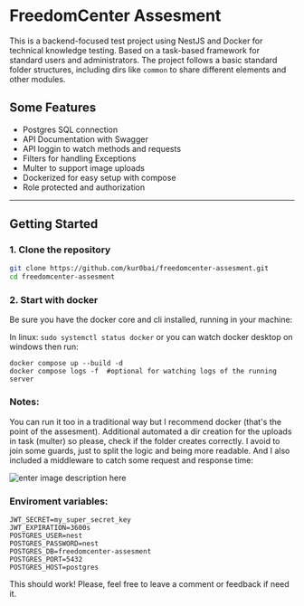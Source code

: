 # FreedomCenter Assesment

This is a backend-focused test project using NestJS and Docker for technical knowledge testing. Based on a task-based framework for standard users and administrators. The project follows a basic standard folder structures, including dirs like `common` to share different elements and other modules.

## Some Features

- Postgres SQL connection
- API Documentation with Swagger
- API loggin to watch methods and requests
- Filters for handling Exceptions
- Multer to support image uploads
- Dockerized for easy setup with compose
- Role protected and authorization

---

## Getting Started

### 1. Clone the repository

```bash
git clone https://github.com/kur0bai/freedomcenter-assesment.git
cd freedomcenter-assesment
```

### 2. Start with docker

Be sure you have the docker core and cli installed, running in your machine:

In linux: `sudo systemctl status docker` or you can watch docker desktop on windows then run:

```
docker compose up --build -d
docker compose logs -f  #optional for watching logs of the running server
```

### Notes:

You can run it too in a traditional way but I recommend docker (that's the point of the assesment).
Additional automated a dir creation for the uploads in task (multer) so please, check if the folder creates correctly.
I avoid to join some guards, just to split the logic and being more readable. And I also included a middleware to catch some request and response time:

![enter image description here](https://i.imgur.com/t7NcUQM.png)

### Enviroment variables:

```
JWT_SECRET=my_super_secret_key
JWT_EXPIRATION=3600s
POSTGRES_USER=nest
POSTGRES_PASSWORD=nest
POSTGRES_DB=freedomcenter-assesment
POSTGRES_PORT=5432
POSTGRES_HOST=postgres
```

This should work!
Please, feel free to leave a comment or feedback if need it.
